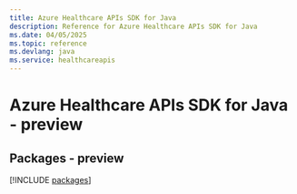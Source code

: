 ```yaml
---
title: Azure Healthcare APIs SDK for Java
description: Reference for Azure Healthcare APIs SDK for Java
ms.date: 04/05/2025
ms.topic: reference
ms.devlang: java
ms.service: healthcareapis
---
```

# Azure Healthcare APIs SDK for Java - preview
## Packages - preview
[!INCLUDE [packages](healthcare-apis-index.md)]